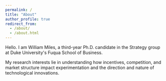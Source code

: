 ```yaml
---
permalink: /
title: "About"
author_profile: true
redirect_from: 
  - /about/
  - /about.html
---
```


Hello. I am William Miles, a third-year Ph.D. candidate in the Strategy group at Duke University's Fuqua School of Business. 

My research interests lie in understanding how incentives, competition, and market structure impact experimentation and the direction and nature of technological innovations.

